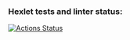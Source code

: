 ### Hexlet tests and linter status:
[![Actions Status](https://github.com/KermittheFroggg/python-project-lvl3/workflows/hexlet-check/badge.svg)](https://github.com/KermittheFroggg/python-project-lvl3/actions)